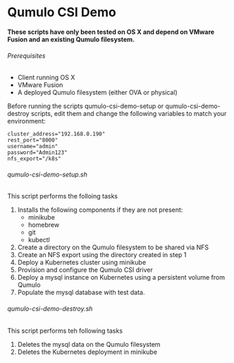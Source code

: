 # Qumulo CSI Demo

**These scripts have only been tested on OS X and depend on VMware Fusion and an existing Qumulo filesystem.**

###### Prerequisites
- Client running OS X
- VMware Fusion
- A deployed Qumulo filesystem (either OVA or physical)

Before running the scripts qumulo-csi-demo-setup or qumulo-csi-demo-destroy scripts, edit them and change the following variables to match your environment:
```
cluster_address="192.168.0.190"
rest_port="8000"
username="admin"
password="Admin123"
nfs_export="/k8s"
```

###### qumulo-csi-demo-setup.sh
This script performs the folloing tasks
1. Installs the following components if they are not present:
    - minikube
    - homebrew
    - git
    - kubectl
2. Create a directory on the Qumulo filesystem to be shared via NFS
3. Create an NFS export using the directory created in step 1
4. Deploy a Kubernetes cluster using minikube
5. Provision and configure the Qumulo CSI driver
6. Deploy a mysql instance on Kubernetes using a persistent volume from Qumulo
7. Populate the mysql database with test data.

###### qumulo-csi-demo-destroy.sh
This script performs teh following tasks
1. Deletes the mysql data on the Qumulo filesystem
2. Deletes the Kubernetes deployment in minikube